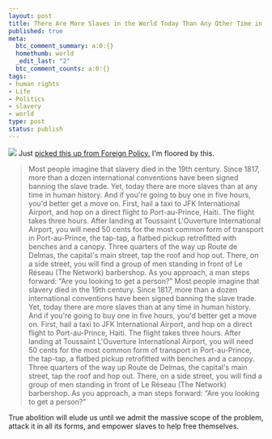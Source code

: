```yaml
--- 
layout: post
title: There Are More Slaves in the World Today Than Any Other Time in History
published: true
meta: 
  btc_comment_summary: a:0:{}
  homethumb: world
  _edit_last: "2"
  btc_comment_counts: a:0:{}
tags: 
- human rights
- Life
- Politics
- slavery
- world
type: post
status: publish
---
```

![](http://northisup.org/adam/northisup/wp-content/uploads/2008/12/moz-screenshot1.png) Just [picked this up from Foreign Policy.](http://www.foreignpolicy.com/story/cms.php?story_id=4173&page=0) I'm floored by this. 

> Most people imagine that slavery died in the 19th century. Since 1817, more than a dozen international conventions have been signed banning the slave trade. Yet, today there are more slaves than at any time in human history. And if you're going to buy one in five hours, you'd better get a move on. First, hail a taxi to JFK International Airport, and hop on a direct flight to Port-au-Prince, Haiti. The flight takes three hours. After landing at Toussaint L'Ouverture International Airport, you will need 50 cents for the most common form of transport in Port-au-Prince, the tap-tap, a flatbed pickup retrofitted with benches and a canopy. Three quarters of the way up Route de Delmas, the capital's main street, tap the roof and hop out. There, on a side street, you will find a group of men standing in front of Le Réseau (The Network) barbershop. As you approach, a man steps forward: “Are you looking to get a person?” Most people imagine that slavery died in the 19th century. Since 1817, more than a dozen international conventions have been signed banning the slave trade. Yet, today there are more slaves than at any time in human history. And if you're going to buy one in five hours, you'd better get a move on. First, hail a taxi to JFK International Airport, and hop on a direct flight to Port-au-Prince, Haiti. The flight takes three hours. After landing at Toussaint L'Ouverture International Airport, you will need 50 cents for the most common form of transport in Port-au-Prince, the tap-tap, a flatbed pickup retrofitted with benches and a canopy. Three quarters of the way up Route de Delmas, the capital's main street, tap the roof and hop out. There, on a side street, you will find a group of men standing in front of Le Réseau (The Network) barbershop. As you approach, a man steps forward: “Are you looking to get a person?”

True abolition will elude us until we admit the massive scope of the problem, attack it in all its forms, and empower slaves to help free themselves. 
